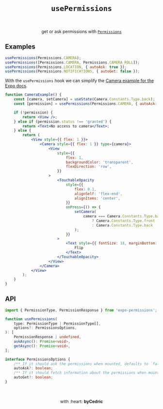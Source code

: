 <div align="center">
    <h1>
        <br />
        <code>usePermissions</code>
        <br />
        <br />
    </h1>
    get or ask permissions with <a href="https://docs.expo.io/versions/latest/sdk/permissions/"><code>Permissions</code></a>
    <br />
</div>

## Examples

```jsx
usePermissions(Permissions.CAMERA);
usePermissions([Permissions.CAMERA, Permissions.CAMERA_ROLL]);
usePermissions(Permissions.LOCATION, { autoAsk: true });
usePermissions(Permissions.NOTIFICATIONS, { autoGet: false });
```

With the `usePermissions` hook we can simplify the [Camera example for the Expo docs](https://docs.expo.io/versions/latest/sdk/camera/).

```jsx
function CameraExample() {
    const [camera, setCamera] = useState(Camera.Constants.Type.back);
	const [permission] = usePermissions(Permissions.CAMERA, { autoAsk: true });

	if (!permission) {
		return <View />;
	} else if (permission.status !== 'granted') {
		return <Text>No access to camera</Text>;
	} else {
        return (
            <View style={{ flex: 1 }}>
                <Camera style={{ flex: 1 }} type={camera}>
                    <View
                        style={{
                            flex: 1,
                            backgroundColor: 'transparent',
                            flexDirection: 'row',
                        }}
                    >
                        <TouchableOpacity
                            style={{
                                flex: 0.1,
                                alignSelf: 'flex-end',
                                alignItems: 'center',
                            }}
                            onPress={() => {
                                setCamera(
                                    camera === Camera.Constants.Type.back
                                        ? Camera.Constants.Type.front
                                        : Camera.Constants.Type.back
                                );
                            }}
                        >
                            <Text style={{ fontSize: 18, marginBottom: 10, color: 'white' }}>
                                Flip
                            </Text>
                        </TouchableOpacity>
                    </View>
                </Camera>
            </View>
        );
    }
}
```

## API

```ts
import { PermissionType, PermissionResponse } from 'expo-permissions';

function usePermissions(
    type: PermissionType | PermissionType[],
    options?: PermissionsOptions,
): [
    PermissionResponse | undefined,
    askAsync(): Promise<void>,
    getAsync(): Promise<void>,
];

interface PermissionsOptions {
    /** If it should ask the permissions when mounted, defaults to `false` */
	autoAsk?: boolean;
	/** If it should fetch information about the permissions when mounted, defaults to `true` */
	autoGet?: boolean;
}
```

<div align="center">
    <br />
    <br />
    with :heart: <strong>byCedric</strong>
    <br />
    <br />
</div>

